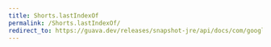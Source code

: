 ```yaml
---
title: Shorts.lastIndexOf
permalink: /Shorts.lastIndexOf/
redirect_to: https://guava.dev/releases/snapshot-jre/api/docs/com/google/common/primitives/Shorts.html#lastIndexOf-short:A-short-
---
```

